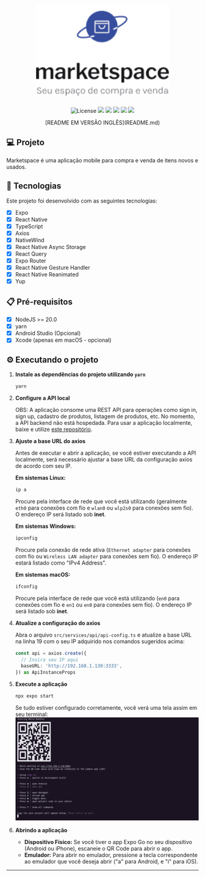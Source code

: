 <h1 align="center">
  <img
    alt="Marketspace"
    height="240"
    title="Marketspace"
    src=".github/assets/logo.png"
  />
</h1>

<p align="center">
  <img alt="License" src="https://img.shields.io/static/v1?label=license&message=MIT&color=16a34a&labelColor=0A1033">
  <img src="https://img.shields.io/static/v1?label=Ignite&message=ReactNative&color=16a34a&labelColor=0A1033" />
  <img src="https://img.shields.io/static/v1?label=Expo&message=51.0.9&color=16a34a&labelColor=0A1033" />
  <img src="https://img.shields.io/static/v1?label=ReactNative&message=0.74.1&color=16a34a&labelColor=0A1033" />
  <img src="https://img.shields.io/static/v1?label=NativeWind&message=2.0.11&color=16a34a&labelColor=0A1033" />
  <img src="https://img.shields.io/static/v1?label=ReactQuery&message=5.37.1&color=16a34a&labelColor=0A1033" />
</p>

<p align="center">
  [README EM VERSÃO INGLÊS](README.md)
</p>

## 💻 Projeto

Marketspace é uma aplicação mobile para compra e venda de itens novos e usados.

## 🚀 Tecnologias

Este projeto foi desenvolvido com as seguintes tecnologias:

- [x] Expo
- [x] React Native
- [x] TypeScript
- [x] Axios
- [x] NativeWind
- [x] React Native Async Storage
- [x] React Query
- [x] Expo Router
- [x] React Native Gesture Handler
- [x] React Native Reanimated
- [x] Yup

## 📋 Pré-requisitos

- [x] NodeJS >= 20.0
- [x] yarn
- [x] Android Studio (Opcional)
- [x] Xcode (apenas em macOS - opcional)

## ⚙️ Executando o projeto

1. **Instale as dependências do projeto utilizando `yarn`**
    ```bash
    yarn
    ```

2. **Configure a API local**

   OBS: A aplicação consome uma REST API para operações como sign in, sign up, cadastro de produtos, listagem de produtos, etc. No momento, a API backend não está hospedada. Para usar a aplicação localmente, baixe e utilize [este repositório](https://github.com/brunodsazevedo/marketspace-api).

3. **Ajuste a base URL do axios**

   Antes de executar e abrir a aplicação, se você estiver executando a API localmente, será necessário ajustar a base URL da configuração axios de acordo com seu IP.

   **Em sistemas Linux:**
    ```bash
    ip a
    ```
   Procure pela interface de rede que você está utilizando (geralmente `eth0` para conexões com fio e `wlan0` ou `wlp2s0` para conexões sem fio). O endereço IP será listado sob **inet**.

   **Em sistemas Windows:**
    ```bash
    ipconfig
    ```
   Procure pela conexão de rede ativa (`Ethernet adapter` para conexões com fio ou `Wireless LAN adapter` para conexões sem fio). O endereço IP estará listado como "IPv4 Address".

   **Em sistemas macOS:**
    ```bash
    ifconfig
    ```
   Procure pela interface de rede que você está utilizando (`en0` para conexões com fio e `en1` ou `en0` para conexões sem fio). O endereço IP será listado sob **inet**.

4. **Atualize a configuração do axios**

   Abra o arquivo `src/services/api/api-config.ts` e atualize a base URL na linha 19 com o seu IP adquirido nos comandos sugeridos acima:
    ```typescript
    const api = axios.create({
      // Insira seu IP aqui
      baseURL: 'http://192.168.1.130:3333',
    }) as ApiInstanceProps
    ```

5. **Execute a aplicação**
    ```bash
    npx expo start
    ```

   Se tudo estiver configurado corretamente, você verá uma tela assim em seu terminal:
   <img
    alt="Terminal Expo"
    title="Terminal Expo"
    src=".github/assets/expo-terminal-example.png"
  />

6. **Abrindo a aplicação**

   - **Dispositivo Físico:** Se você tiver o app Expo Go no seu dispositivo (Android ou iPhone), escaneie o QR Code para abrir o app.
   - **Emulador:** Para abrir no emulador, pressione a tecla correspondente ao emulador que você deseja abrir ("a" para Android, e "i" para iOS).

---
